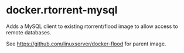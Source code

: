 # docker.rtorrent-mysql
Adds a MySQL client to existing rtorrent/flood image to allow access to remote databases.

See https://github.com/linuxserver/docker-flood for parent image.
